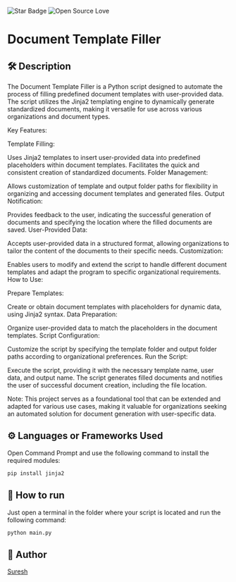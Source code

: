 <!--Please do not remove this part-->
![Star Badge](https://img.shields.io/static/v1?label=%F0%9F%8C%9F&message=If%20Useful&style=style=flat&color=BC4E99)
![Open Source Love](https://badges.frapsoft.com/os/v1/open-source.svg?v=103)

# Document Template Filler

## 🛠️ Description
The Document Template Filler is a Python script designed to automate the process of filling predefined document templates with user-provided data. The script utilizes the Jinja2 templating engine to dynamically generate standardized documents, making it versatile for use across various organizations and document types.

Key Features:

Template Filling:

Uses Jinja2 templates to insert user-provided data into predefined placeholders within document templates.
Facilitates the quick and consistent creation of standardized documents.
Folder Management:

Allows customization of template and output folder paths for flexibility in organizing and accessing document templates and generated files.
Output Notification:

Provides feedback to the user, indicating the successful generation of documents and specifying the location where the filled documents are saved.
User-Provided Data:

Accepts user-provided data in a structured format, allowing organizations to tailor the content of the documents to their specific needs.
Customization:

Enables users to modify and extend the script to handle different document templates and adapt the program to specific organizational requirements.
How to Use:

Prepare Templates:

Create or obtain document templates with placeholders for dynamic data, using Jinja2 syntax.
Data Preparation:

Organize user-provided data to match the placeholders in the document templates.
Script Configuration:

Customize the script by specifying the template folder and output folder paths according to organizational preferences.
Run the Script:

Execute the script, providing it with the necessary template name, user data, and output name.
The script generates filled documents and notifies the user of successful document creation, including the file location.

Note: This project serves as a foundational tool that can be extended and adapted for various use cases, making it valuable for organizations seeking an automated solution for document generation with user-specific data.

## ⚙️ Languages or Frameworks Used
Open Command Prompt and use the following command to install the required modules:

```sh 
pip install jinja2
```


## 🌟 How to run
Just open a terminal in the folder where your script is located and run the following command:

```sh
python main.py
```

## 🤖 Author
[Suresh](https://github.com/SureshRepos)
